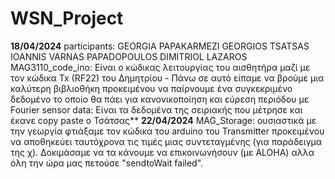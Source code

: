 # WSN_Project

**18/04/2024**
participants:
             GEORGIA PAPAKARMEZI GEORGIOS TSATSAS IOANNIS VARNAS PAPADOPOULOS DIMITRIOL LAZAROS
MAG3110_code_ino:
   Είναι ο κώδικας λειτουργίας του αισθητήρα μαζί με τον κώδικα Tx (RF22) του Δημητρίου
	 - Πάνω σε αυτό είπαμε να βρούμε μια καλύτερη βιβλιοθήκη προκειμένου να παίρνουμε ένα συγκεκριμένο δεδομένο το οποίο θα πάει για κανονικοποίηση και εύρεση περιόδου με Fourier
sensor data:
    Είναι τα δεδομένα της σειριακής που μέτρησε και έκανε copy paste ο Τσάτσας**
**22/04/2024**
MAG_Storage:
	ουσιαστικά με την γεωργία φτιάξαμε τον κώδικα του arduino του Transmitter προκειμένου να αποθηκεύει ταυτόχρονα τις τιμές μιας συντεταγμένης (για παράδειγμα της χ).
 	Δοκιμάσαμε να τα κάνουμε να επικοινωνήσουν (με ALOHA) αλλα όλη την ώρα μας πετούσε "sendtoWait failed".
